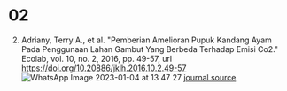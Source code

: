 # 02
2. Adriany, Terry A., et al. "Pemberian Amelioran Pupuk Kandang Ayam Pada Penggunaan Lahan Gambut Yang Berbeda Terhadap Emisi Co2." Ecolab, vol. 10, no. 2, 2016, pp. 49-57, url https://doi.org/10.20886/jklh.2016.10.2.49-57
![WhatsApp Image 2023-01-04 at 13 47 27](https://user-images.githubusercontent.com/64761659/210569806-9fdda359-0a61-42d0-a261-4871623a4ac6.jpeg)
[journal source](https://www.neliti.com/publications/371982/pemberian-amelioran-pupuk-kandang-ayam-pada-penggunaan-lahan-gambut-yang-berbeda#cite)
